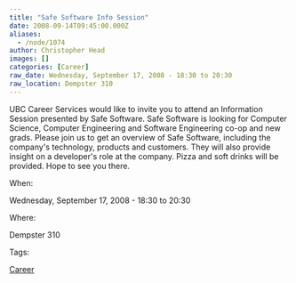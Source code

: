 ```yaml
---
title: "Safe Software Info Session"
date: 2008-09-14T09:45:00.000Z
aliases:
  - /node/1074
author: Christopher Head
images: []
categories: [Career]
raw_date: Wednesday, September 17, 2008 - 18:30 to 20:30
raw_location: Dempster 310
---
```


UBC Career Services would like to invite you to attend an Information Session presented by Safe Software. Safe Software is looking for Computer Science, Computer Engineering and Software Engineering co-op and new grads. Please join us to get an overview of Safe Software, including the company's technology, products and customers. They will also provide insight on a developer's role at the company. Pizza and soft drinks will be provided. Hope to see you there.

When: 

Wednesday, September 17, 2008 - 18:30 to 20:30

Where: 

Dempster 310

Tags: 

[Career](/career)
